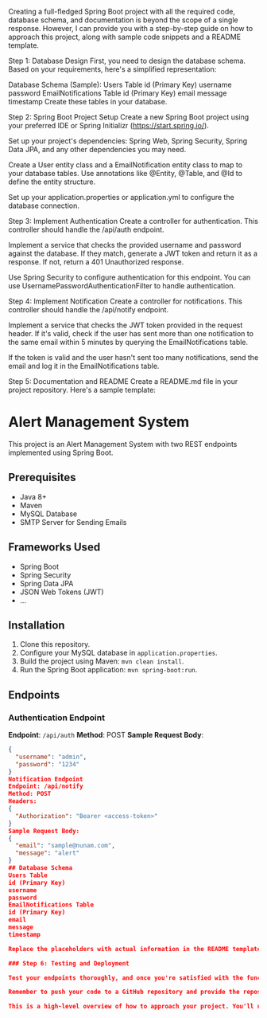 Creating a full-fledged Spring Boot project with all the required code, database schema, and documentation is beyond the scope of a single response. However, I can provide you with a step-by-step guide on how to approach this project, along with sample code snippets and a README template.

Step 1: Database Design
First, you need to design the database schema. Based on your requirements, here's a simplified representation:

Database Schema (Sample):
Users Table
id (Primary Key)
username
password
EmailNotifications Table
id (Primary Key)
email
message
timestamp
Create these tables in your database.

Step 2: Spring Boot Project Setup
Create a new Spring Boot project using your preferred IDE or Spring Initializr (https://start.spring.io/).

Set up your project's dependencies: Spring Web, Spring Security, Spring Data JPA, and any other dependencies you may need.

Create a User entity class and a EmailNotification entity class to map to your database tables. Use annotations like @Entity, @Table, and @Id to define the entity structure.

Set up your application.properties or application.yml to configure the database connection.

Step 3: Implement Authentication
Create a controller for authentication. This controller should handle the /api/auth endpoint.

Implement a service that checks the provided username and password against the database. If they match, generate a JWT token and return it as a response. If not, return a 401 Unauthorized response.

Use Spring Security to configure authentication for this endpoint. You can use UsernamePasswordAuthenticationFilter to handle authentication.

Step 4: Implement Notification
Create a controller for notifications. This controller should handle the /api/notify endpoint.

Implement a service that checks the JWT token provided in the request header. If it's valid, check if the user has sent more than one notification to the same email within 5 minutes by querying the EmailNotifications table.

If the token is valid and the user hasn't sent too many notifications, send the email and log it in the EmailNotifications table.

Step 5: Documentation and README
Create a README.md file in your project repository. Here's a sample template:
# Alert Management System

This project is an Alert Management System with two REST endpoints implemented using Spring Boot.

## Prerequisites

- Java 8+
- Maven
- MySQL Database
- SMTP Server for Sending Emails

## Frameworks Used

- Spring Boot
- Spring Security
- Spring Data JPA
- JSON Web Tokens (JWT)
- ...

## Installation

1. Clone this repository.
2. Configure your MySQL database in `application.properties`.
3. Build the project using Maven: `mvn clean install`.
4. Run the Spring Boot application: `mvn spring-boot:run`.

## Endpoints

### Authentication Endpoint

**Endpoint**: `/api/auth`
**Method**: POST
**Sample Request Body**:

```json
{
  "username": "admin",
  "password": "1234"
}
Notification Endpoint
Endpoint: /api/notify
Method: POST
Headers:
{
  "Authorization": "Bearer <access-token>"
}
Sample Request Body:
{
  "email": "sample@nunam.com",
  "message": "alert"
}
## Database Schema
Users Table
id (Primary Key)
username
password
EmailNotifications Table
id (Primary Key)
email
message
timestamp

Replace the placeholders with actual information in the README template.

### Step 6: Testing and Deployment

Test your endpoints thoroughly, and once you're satisfied with the functionality, deploy your Spring Boot application to a server of your choice.

Remember to push your code to a GitHub repository and provide the repository URL as part of your submission.

This is a high-level overview of how to approach your project. You'll need to write actual code for controllers, services, and other components, and configure Spring Security and JWT token handling. Additionally, you can add further enhancements and features based on your requirements and creativity.
